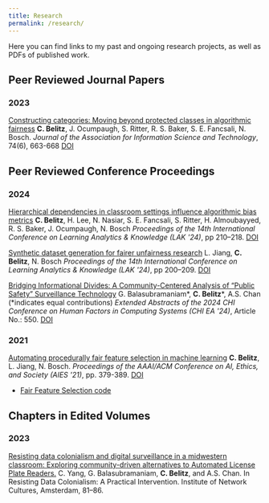 ```yaml
---
title: Research
permalink: /research/
---
```

Here you can find links to my past and ongoing research projects, as well as PDFs of published work.

## Peer Reviewed Journal Papers
### 2023
[Constructing categories: Moving beyond protected classes in algorithmic fairness](/assets/papers/belitz-2023-constructing-categories.pdf)
**C. Belitz**, J. Ocumpaugh, S. Ritter, R. S. Baker, S. E. Fancsali, N. Bosch.
_Journal of the Association for Information Science and Technology_, 74(6), 663-668 [DOI](https://asistdl.onlinelibrary.wiley.com/doi/10.1002/asi.24643)

## Peer Reviewed Conference Proceedings
### 2024
[Hierarchical dependencies in classroom settings influence algorithmic bias metrics](/assets/papers/belitz-inpress-HJENZKMQ.pdf)
**C. Belitz**, H. Lee, N. Nasiar, S. E. Fancsali, S. Ritter, H. Almoubayyed, R. S. Baker, J. Ocumpaugh, N. Bosch
_Proceedings of the 14th International Conference on Learning Analytics & Knowledge (LAK '24)_, pp 210–218. [DOI](https://doi.org/10.1145/3636555.3636869)

[Synthetic dataset generation for fairer unfairness research](/assets/papers/jiang-inpress-MV95QAR8.pdf)
L. Jiang, **C. Belitz**, N. Bosch
_Proceedings of the 14th International Conference on Learning Analytics & Knowledge (LAK '24)_,  pp 200–209. [DOI](https://doi.org/10.1145/3636555.3636868) 

[Bridging Informational Divides: A Community-Centered Analysis of “Public
Safety” Surveillance Technology](/assets/papers/alt-chi-147.pdf)
G. Balasubramaniam\*, **C. Belitz**\*, A.S. Chan (*indicates equal contributions)
_Extended Abstracts of the 2024 CHI Conference on Human Factors in Computing Systems (CHI EA '24)_, Article No.: 550. [DOI](https://doi.org/10.1145/3613905.3644046)

### 2021
[Automating procedurally fair feature selection in machine learning](/assets/papers/belitz-2021-fair-feature-selection.pdf)
**C. Belitz**, L. Jiang, N. Bosch.
_Proceedings of the AAAI/ACM Conference on AI, Ethics, and Society (AIES '21)_, pp. 379-389. [DOI](https://dl.acm.org/doi/10.1145/3461702.3462585)

- [Fair Feature Selection code](https://github.com/pnb/fairfs)


## Chapters in Edited Volumes
### 2023
[Resisting data colonialism and digital surveillance in a midwestern classroom: Exploring community-driven alternatives to Automated License Plate Readers.](/assets/papers/ResistingDataColonialism_story7.pdf)
C. Yang, G. Balasubramaniam, **C. Belitz**, and A.S. Chan.
In Resisting Data Colonialism: A Practical Intervention. Institute of Network Cultures, Amsterdam, 81–86.
